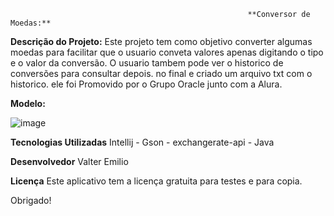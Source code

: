                                                          **Conversor de Moedas:**

**Descrição do Projeto:**
Este projeto tem como objetivo converter algumas moedas para facilitar que o usuario conveta valores apenas digitando o tipo e o valor da conversão. O usuario tambem pode ver o historico de conversões para consultar depois. no final e criado um arquivo txt com o historico. ele foi Promovido por o Grupo Oracle junto com a Alura.

**Modelo:** 

![image](https://github.com/user-attachments/assets/41c090b2-0d71-44a4-845b-5b367eb9fc6b)

**Tecnologias Utilizadas**
Intellij - Gson - exchangerate-api - Java

**Desenvolvedor**
Valter Emilio

**Licença**
Este aplicativo tem a licença gratuita para testes e para copia. 

Obrigado!

